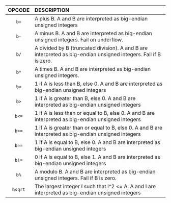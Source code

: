 | OPCODE  | DESCRIPTION                                                                                                      |
|:-------:|:-----------------------------------------------------------------------------------------------------------------|
|  `b+`   | A plus B. A and B are interpreted as big-endian unsigned integers                                                |
|  `b-`   | A minus B. A and B are interpreted as big-endian unsigned integers. Fail on underflow.                           |
|  `b/`   | A divided by B (truncated division). A and B are interpreted as big-endian unsigned integers. Fail if B is zero. |
|  `b*`   | A times B. A and B are interpreted as big-endian unsigned integers.                                              |
|  `b<`   | 1 if A is less than B, else 0. A and B are interpreted as big-endian unsigned integers                           |
|  `b>`   | 1 if A is greater than B, else 0. A and B are interpreted as big-endian unsigned integers                        |
|  `b<=`  | 1 if A is less than or equal to B, else 0. A and B are interpreted as big-endian unsigned integers               |
|  `b>=`  | 1 if A is greater than or equal to B, else 0. A and B are interpreted as big-endian unsigned integers            |
|  `b==`  | 1 if A is equal to B, else 0. A and B are interpreted as big-endian unsigned integers                            |
|  `b!=`  | 0 if A is equal to B, else 1. A and B are interpreted as big-endian unsigned integers                            |
|  `b%`   | A modulo B. A and B are interpreted as big-endian unsigned integers. Fail if B is zero.                          |
| `bsqrt` | The largest integer I such that I^2 <= A. A and I are interpreted as big-endian unsigned integers                |
